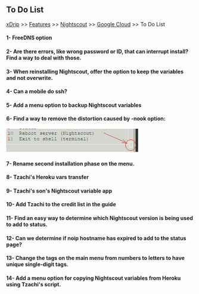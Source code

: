 ## To Do List
[xDrip](../../README.md) >> [Features](../Features_page.md) >> [Nightscout](../Nightscout_page.md) >> [Google Cloud](./GoogleCloud.md) >> To Do List
  
#### 1- FreeDNS option  
#### 2- Are there errors, like wrong password or ID, that can interrupt install?  Find a way to deal with those.  
#### 3- When reinstalling Nightscout, offer the option to keep the variables and not overwrite.  
#### 4- Can a mobile do ssh?  
#### 5- Add a menu option to backup Nightscout variables  
#### 6- Find a way to remove the distortion caused by -nook option: 
![](./images/Dist1.png)  
#### 7- Rename second installation phase on the menu.  
#### 8- Tzachi's Heroku vars transfer  
#### 9- Tzachi's son's Nightscout variable app  
#### 10- Add Tzachi to the credit list in the guide  
#### 11- Find an easy way to determine which Nightscout version is being used to add to status.  
#### 12- Can we determine if noip hostname has expired to add to the status page?  
#### 13- Change the tags on the main menu from numbers to letters to have unique single-digit tags.  
#### 14- Add a menu option for copying Nightscout variables from Heroku using Tzachi's script.  
  
